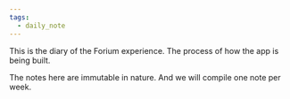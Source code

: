 ```yaml
---
tags:
  - daily_note
---
```

This is the diary of the Forium experience. The process of how the app is being built.

The notes here are immutable in nature. And we will compile one note per week.